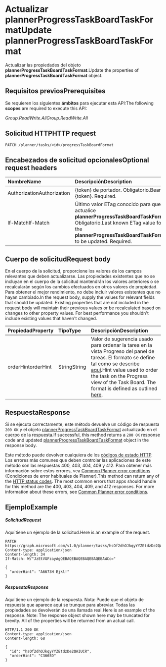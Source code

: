 # <a name="update-plannerprogresstaskboardtaskformat"></a><span data-ttu-id="ee2ab-101">Actualizar plannerProgressTaskBoardTaskFormat</span><span class="sxs-lookup"><span data-stu-id="ee2ab-101">Update plannerProgressTaskBoardTaskFormat</span></span>

<span data-ttu-id="ee2ab-102">Actualizar las propiedades del objeto **plannerProgressTaskBoardTaskFormat**.</span><span class="sxs-lookup"><span data-stu-id="ee2ab-102">Update the properties of **plannerProgressTaskBoardTaskFormat** object.</span></span>
## <a name="prerequisites"></a><span data-ttu-id="ee2ab-103">Requisitos previos</span><span class="sxs-lookup"><span data-stu-id="ee2ab-103">Prerequisites</span></span>
<span data-ttu-id="ee2ab-104">Se requieren los siguientes **ámbitos** para ejecutar esta API:</span><span class="sxs-lookup"><span data-stu-id="ee2ab-104">The following **scopes** are required to execute this API:</span></span> 

<span data-ttu-id="ee2ab-105">*Group.ReadWrite.All*</span><span class="sxs-lookup"><span data-stu-id="ee2ab-105">*Group.ReadWrite.All*</span></span>
## <a name="http-request"></a><span data-ttu-id="ee2ab-106">Solicitud HTTP</span><span class="sxs-lookup"><span data-stu-id="ee2ab-106">HTTP request</span></span>
<!-- { "blockType": "ignored" } -->
```http
PATCH /planner/tasks/<id>/progressTaskBoardFormat
```
## <a name="optional-request-headers"></a><span data-ttu-id="ee2ab-107">Encabezados de solicitud opcionales</span><span class="sxs-lookup"><span data-stu-id="ee2ab-107">Optional request headers</span></span>
| <span data-ttu-id="ee2ab-108">Nombre</span><span class="sxs-lookup"><span data-stu-id="ee2ab-108">Name</span></span>       | <span data-ttu-id="ee2ab-109">Descripción</span><span class="sxs-lookup"><span data-stu-id="ee2ab-109">Description</span></span>|
|:-----------|:-----------|
| <span data-ttu-id="ee2ab-110">Authorization</span><span class="sxs-lookup"><span data-stu-id="ee2ab-110">Authorization</span></span>  | <span data-ttu-id="ee2ab-p101">{token} de portador. Obligatorio.</span><span class="sxs-lookup"><span data-stu-id="ee2ab-p101">Bearer {token}. Required.</span></span> |
| <span data-ttu-id="ee2ab-113">If-Match</span><span class="sxs-lookup"><span data-stu-id="ee2ab-113">If-Match</span></span>  | <span data-ttu-id="ee2ab-p102">Último valor ETag conocido para que se actualice **plannerProgressTaskBoardTaskFormat**. Obligatorio.</span><span class="sxs-lookup"><span data-stu-id="ee2ab-p102">Last known ETag value for the **plannerProgressTaskBoardTaskFormat** to be updated. Required.</span></span>|

## <a name="request-body"></a><span data-ttu-id="ee2ab-116">Cuerpo de solicitud</span><span class="sxs-lookup"><span data-stu-id="ee2ab-116">Request body</span></span>
<span data-ttu-id="ee2ab-p103">En el cuerpo de la solicitud, proporcione los valores de los campos relevantes que deben actualizarse. Las propiedades existentes que no se incluyan en el cuerpo de la solicitud mantendrán los valores anteriores o se recalcularán según los cambios efectuados en otros valores de propiedad. Para obtener el mejor rendimiento, no debe incluir valores existentes que no hayan cambiado.</span><span class="sxs-lookup"><span data-stu-id="ee2ab-p103">In the request body, supply the values for relevant fields that should be updated. Existing properties that are not included in the request body will maintain their previous values or be recalculated based on changes to other property values. For best performance you shouldn't include existing values that haven't changed.</span></span>

| <span data-ttu-id="ee2ab-120">Propiedad</span><span class="sxs-lookup"><span data-stu-id="ee2ab-120">Property</span></span>     | <span data-ttu-id="ee2ab-121">Tipo</span><span class="sxs-lookup"><span data-stu-id="ee2ab-121">Type</span></span>   |<span data-ttu-id="ee2ab-122">Descripción</span><span class="sxs-lookup"><span data-stu-id="ee2ab-122">Description</span></span>|
|:---------------|:--------|:----------|
|<span data-ttu-id="ee2ab-123">orderHint</span><span class="sxs-lookup"><span data-stu-id="ee2ab-123">orderHint</span></span>|<span data-ttu-id="ee2ab-124">String</span><span class="sxs-lookup"><span data-stu-id="ee2ab-124">String</span></span>|<span data-ttu-id="ee2ab-p104">Valor de sugerencia usado para ordenar la tarea en la vista Progreso del panel de tareas. El formato se define tal como se describe [aquí](../resources/planner_order_hint_format.md).</span><span class="sxs-lookup"><span data-stu-id="ee2ab-p104">Hint value used to order the task on the Progress view of the Task Board. The format is defined as outlined [here](../resources/planner_order_hint_format.md).</span></span>|

## <a name="response"></a><span data-ttu-id="ee2ab-127">Respuesta</span><span class="sxs-lookup"><span data-stu-id="ee2ab-127">Response</span></span>

<span data-ttu-id="ee2ab-128">Si se ejecuta correctamente, este método devuelve un código de respuesta `200 OK` y el objeto [plannerProgressTaskBoardTaskFormat](../resources/plannerprogresstaskboardtaskformat.md) actualizado en el cuerpo de la respuesta.</span><span class="sxs-lookup"><span data-stu-id="ee2ab-128">If successful, this method returns a `200 OK` response code and updated [plannerProgressTaskBoardTaskFormat](../resources/plannerprogresstaskboardtaskformat.md) object in the response body.</span></span>

<span data-ttu-id="ee2ab-p105">Este método puede devolver cualquiera de los [códigos de estado HTTP](../../../concepts/errors.md). Los errores más comunes que deben controlar las aplicaciones de este método son las respuestas 400, 403, 404, 409 y 412. Para obtener más información sobre estos errores, vea [Common Planner error conditions](../resources/planner_overview.md#common-planner-error-conditions) (Condiciones de error habituales de Planner).</span><span class="sxs-lookup"><span data-stu-id="ee2ab-p105">This method can return any of the [HTTP status codes](../../../concepts/errors.md). The most common errors that apps should handle for this method are the 400, 403, 404, 409, and 412 responses. For more information about these errors, see [Common Planner error conditions](../resources/planner_overview.md#common-planner-error-conditions).</span></span>

## <a name="example"></a><span data-ttu-id="ee2ab-132">Ejemplo</span><span class="sxs-lookup"><span data-stu-id="ee2ab-132">Example</span></span>
##### <a name="request"></a><span data-ttu-id="ee2ab-133">Solicitud</span><span class="sxs-lookup"><span data-stu-id="ee2ab-133">Request</span></span>
<span data-ttu-id="ee2ab-134">Aquí tiene un ejemplo de la solicitud.</span><span class="sxs-lookup"><span data-stu-id="ee2ab-134">Here is an example of the request.</span></span>
<!-- {
  "blockType": "request",
  "name": "update_plannerprogresstaskboardtaskformat"
}-->
```http
PATCH https://graph.microsoft.com/v1.0/planner/tasks/hsOf2dhOJkqyYYZEtdzDe2QAIUCR/progressTaskBoardFormat
Content-type: application/json
Content-length: 34
If-Match: W/"JzEtVGFzayAgQEBAQEBAQEBAQEBAQEBAWCc="

{
  "orderHint": "A6673H Ejkl!"
}
```
##### <a name="response"></a><span data-ttu-id="ee2ab-135">Respuesta</span><span class="sxs-lookup"><span data-stu-id="ee2ab-135">Response</span></span>
<span data-ttu-id="ee2ab-p106">Aquí tiene un ejemplo de la respuesta. Nota: Puede que el objeto de respuesta que aparece aquí se trunque para abreviar. Todas las propiedades se devolverán de una llamada real.</span><span class="sxs-lookup"><span data-stu-id="ee2ab-p106">Here is an example of the response. Note: The response object shown here may be truncated for brevity. All of the properties will be returned from an actual call.</span></span>
<!-- {
  "blockType": "response",
  "truncated": true,
  "@odata.type": "microsoft.graph.plannerProgressTaskBoardTaskFormat"
} -->
```http
HTTP/1.1 200 OK
Content-type: application/json
Content-length: 68

{
  "id": "hsOf2dhOJkqyYYZEtdzDe2QAIUCR",
  "orderHint": "C3665D"
}
```

<!-- uuid: 8fcb5dbc-d5aa-4681-8e31-b001d5168d79
2015-10-25 14:57:30 UTC -->
<!-- {
  "type": "#page.annotation",
  "description": "Update plannerprogresstaskboardtaskformat",
  "keywords": "",
  "section": "documentation",
  "tocPath": ""
}-->